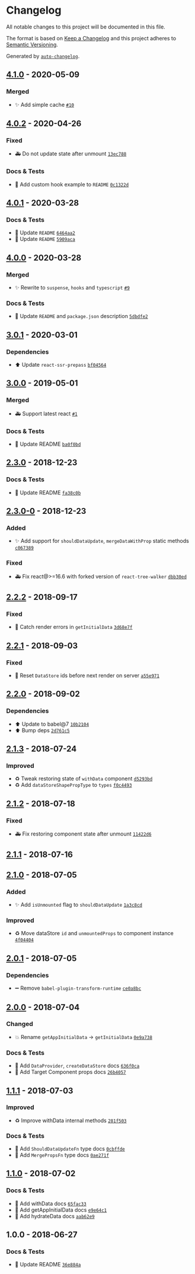 # Changelog
All notable changes to this project will be documented in this file.

The format is based on [Keep a Changelog](http://keepachangelog.com/en/1.0.0/)
and this project adheres to [Semantic Versioning](http://semver.org/spec/v2.0.0.html).

Generated by [`auto-changelog`](https://github.com/CookPete/auto-changelog).

## [4.1.0](https://github.com/exah/react-universal-data/compare/4.0.2...4.1.0) - 2020-05-09
### Merged
- ✨ Add simple cache [`#10`](https://github.com/exah/react-universal-data/pull/10)

## [4.0.2](https://github.com/exah/react-universal-data/compare/4.0.1...4.0.2) - 2020-04-26

### Fixed

- 🚑 Do not update state after unmount [`13ec788`](https://github.com/exah/react-universal-data/commit/13ec7888735eb9032eebdc2018fd7d20f8f39978)

### Docs & Tests

- 📝 Add custom hook example to `README` [`0c1322d`](https://github.com/exah/react-universal-data/commit/0c1322d553cbc0cb742368d245c9d7268c137518)

## [4.0.1](https://github.com/exah/react-universal-data/compare/4.0.0...4.0.1) - 2020-03-28

### Docs & Tests

- 📝 Update `README` [`6464aa2`](https://github.com/exah/react-universal-data/commit/6464aa24a6ef14fc91311944a105dc85a3b3e462)
- 📝 Update `README` [`5909aca`](https://github.com/exah/react-universal-data/commit/5909aca7b052f5478761ab0439fdc73c4c2022ee)

## [4.0.0](https://github.com/exah/react-universal-data/compare/3.0.1...4.0.0) - 2020-03-28
### Merged
- ✨ Rewrite to `suspense`, `hooks` and `typescript` [`#9`](https://github.com/exah/react-universal-data/pull/9)

### Docs & Tests

- 📝 Update `README` and `package.json` description [`5dbdfe2`](https://github.com/exah/react-universal-data/commit/5dbdfe2d03eb2833aeea556ad5f2c1d8ddf0fb22)

## [3.0.1](https://github.com/exah/react-universal-data/compare/3.0.0...3.0.1) - 2020-03-01

### Dependencies

- ⬆️ Update `react-ssr-prepass` [`bf04564`](https://github.com/exah/react-universal-data/commit/bf04564c119e6781e7955b72a4d9edb83d3ba057)

## [3.0.0](https://github.com/exah/react-universal-data/compare/2.3.0...3.0.0) - 2019-05-01
### Merged
- 🚑 Support latest react [`#1`](https://github.com/exah/react-universal-data/pull/1)

### Docs & Tests

- 📝 Update README [`ba0f0bd`](https://github.com/exah/react-universal-data/commit/ba0f0bdfd078a430b51958ffd6eb42f05d0e21ca)

## [2.3.0](https://github.com/exah/react-universal-data/compare/2.3.0-0...2.3.0) - 2018-12-23

### Docs & Tests

- 📝 Update README [`fa38c0b`](https://github.com/exah/react-universal-data/commit/fa38c0b4bce124b0cb1b855be3eb5a4f4e8baa6a)

## [2.3.0-0](https://github.com/exah/react-universal-data/compare/2.2.2...2.3.0-0) - 2018-12-23
### Added

- ✨ Add support for `shouldDataUpdate`, `mergeDataWithProp` static methods [`c067389`](https://github.com/exah/react-universal-data/commit/c067389ee624d1ac8d7e8fac4caf6f69db225da0)

### Fixed

- 🚑 Fix react@&gt;=16.6 with forked version of `react-tree-walker` [`dbb30ed`](https://github.com/exah/react-universal-data/commit/dbb30edc85a95af60c58a7d3c43a40b3b651e60e)

## [2.2.2](https://github.com/exah/react-universal-data/compare/2.2.1...2.2.2) - 2018-09-17

### Fixed

- 🐛 Catch render errors in `getInitialData` [`3d68e7f`](https://github.com/exah/react-universal-data/commit/3d68e7f7ea93524c1142a5db6a955450452bf2e8)

## [2.2.1](https://github.com/exah/react-universal-data/compare/2.2.0...2.2.1) - 2018-09-03

### Fixed

- 🐛 Reset `DataStore` ids before next render on server [`a55e971`](https://github.com/exah/react-universal-data/commit/a55e97130c4353c1abad3a7d02250553e8d0f16a)

## [2.2.0](https://github.com/exah/react-universal-data/compare/2.1.3...2.2.0) - 2018-09-02

### Dependencies

- ⬆️ Update to babel@7 [`10b2104`](https://github.com/exah/react-universal-data/commit/10b2104c1a80942788ff70638edf95e381c4c11b)
- ⬆️ Bump deps [`2d761c5`](https://github.com/exah/react-universal-data/commit/2d761c5385abd160f358ee0bab9c319ec4091636)

## [2.1.3](https://github.com/exah/react-universal-data/compare/2.1.2...2.1.3) - 2018-07-24

### Improved

- ♻️ Tweak restoring state of `withData` component [`d5293bd`](https://github.com/exah/react-universal-data/commit/d5293bdf7c6953ab479f74bdda7f07edf7862707)
- ♻️ Add `dataStoreShapePropType` to `types` [`f0c4493`](https://github.com/exah/react-universal-data/commit/f0c4493549891a5469ac084b1a07c1d2d6c522a9)

## [2.1.2](https://github.com/exah/react-universal-data/compare/2.1.1...2.1.2) - 2018-07-18

### Fixed

- 🚑 Fix restoring component state after unmount [`11422d6`](https://github.com/exah/react-universal-data/commit/11422d6ddb83ffcaafbe5bf41b9863bf46a8fae7)

## [2.1.1](https://github.com/exah/react-universal-data/compare/2.1.0...2.1.1) - 2018-07-16

## [2.1.0](https://github.com/exah/react-universal-data/compare/2.0.1...2.1.0) - 2018-07-05
### Added

- ✨ Add `isUnmounted` flag to `shouldDataUpdate` [`1a3c8cd`](https://github.com/exah/react-universal-data/commit/1a3c8cd35b9cc0fb9c31cfcbcfcb2e257d940cc5)

### Improved

- ♻️ Move dataStore `id` and `unmountedProps` to component instance [`4f04404`](https://github.com/exah/react-universal-data/commit/4f04404f9fb769a67aac9fac29dae17e479c0df1)

## [2.0.1](https://github.com/exah/react-universal-data/compare/2.0.0...2.0.1) - 2018-07-05

### Dependencies

- ➖ Remove `babel-plugin-transform-runtime` [`ce0a8bc`](https://github.com/exah/react-universal-data/commit/ce0a8bc428ffe8fcd80845aaadca4e863a5a4a57)

## [2.0.0](https://github.com/exah/react-universal-data/compare/1.1.1...2.0.0) - 2018-07-04

### Changed

- 💥 Rename `getAppInitialData` → `getInitialData` [`0e9a738`](https://github.com/exah/react-universal-data/commit/0e9a73899a6d8717de9cdaee712ca16b7053ce88)

### Docs & Tests

- 📝 Add `DataProvider`, `createDataStore` docs [`636f0ca`](https://github.com/exah/react-universal-data/commit/636f0ca3b8c49f63844508f9a0bc404531110dd7)
- 📝 Add Target Component props docs [`26b4057`](https://github.com/exah/react-universal-data/commit/26b4057f747c9321e53acd6ee49c4d6665d8f704)

## [1.1.1](https://github.com/exah/react-universal-data/compare/1.1.0...1.1.1) - 2018-07-03

### Improved

- ♻️ Improve withData internal methods [`281f503`](https://github.com/exah/react-universal-data/commit/281f5036e7ba3e81989be440b8330e71add8b5fc)

### Docs & Tests

- 📝 Add `ShouldDataUpdateFn` type docs [`0cbffde`](https://github.com/exah/react-universal-data/commit/0cbffde2f04363fce1e878fcfc73e9c00d92ee9c)
- 📝 Add `MergePropsFn` type docs [`0ae271f`](https://github.com/exah/react-universal-data/commit/0ae271f7b839c4ec3667cb867029d02bcf58cbf5)

## [1.1.0](https://github.com/exah/react-universal-data/compare/1.0.0...1.1.0) - 2018-07-02

### Docs & Tests

- 📝 Add withData docs [`65fac33`](https://github.com/exah/react-universal-data/commit/65fac3322d6576d39a4ce69cbe46f94af9a7d4dc)
- 📝  Add getAppInitialData docs [`e9e64c1`](https://github.com/exah/react-universal-data/commit/e9e64c17978f118090bcb0869bee9d0dd6a32afe)
- 📝 Add hydrateData docs [`aab62e9`](https://github.com/exah/react-universal-data/commit/aab62e945698830fa22c83bfcf9ee50cb65fc00a)

## 1.0.0 - 2018-06-27

### Docs & Tests

- 📝 Update README [`36e884a`](https://github.com/exah/react-universal-data/commit/36e884ae7d0cbd99d4f789e9978af6d280da7059)

